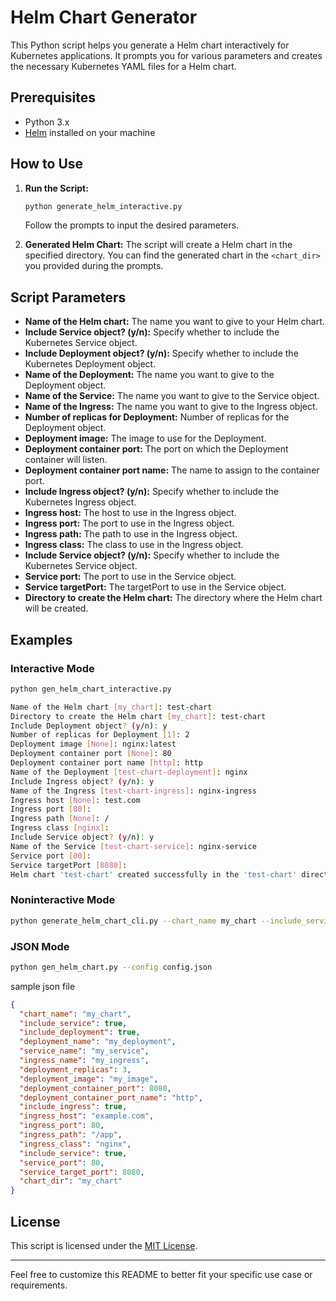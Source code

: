 # Helm Chart Generator

This Python script helps you generate a Helm chart interactively for Kubernetes applications. It prompts you for various parameters and creates the necessary Kubernetes YAML files for a Helm chart.

## Prerequisites

- Python 3.x
- [Helm](https://helm.sh/) installed on your machine

## How to Use

1. **Run the Script:**
   ```bash
   python generate_helm_interactive.py
   ```

   Follow the prompts to input the desired parameters.

2. **Generated Helm Chart:**
   The script will create a Helm chart in the specified directory. You can find the generated chart in the `<chart_dir>` you provided during the prompts.

## Script Parameters

- **Name of the Helm chart:** The name you want to give to your Helm chart.
- **Include Service object? (y/n):** Specify whether to include the Kubernetes Service object.
- **Include Deployment object? (y/n):** Specify whether to include the Kubernetes Deployment object.
- **Name of the Deployment:** The name you want to give to the Deployment object.
- **Name of the Service:** The name you want to give to the Service object.
- **Name of the Ingress:** The name you want to give to the Ingress object.
- **Number of replicas for Deployment:** Number of replicas for the Deployment object.
- **Deployment image:** The image to use for the Deployment.
- **Deployment container port:** The port on which the Deployment container will listen.
- **Deployment container port name:** The name to assign to the container port.
- **Include Ingress object? (y/n):** Specify whether to include the Kubernetes Ingress object.
- **Ingress host:** The host to use in the Ingress object.
- **Ingress port:** The port to use in the Ingress object.
- **Ingress path:** The path to use in the Ingress object.
- **Ingress class:** The class to use in the Ingress object.
- **Include Service object? (y/n):** Specify whether to include the Kubernetes Service object.
- **Service port:** The port to use in the Service object.
- **Service targetPort:** The targetPort to use in the Service object.
- **Directory to create the Helm chart:** The directory where the Helm chart will be created.

## Examples

### Interactive Mode

```bash
python gen_helm_chart_interactive.py
```

```bash
Name of the Helm chart [my_chart]: test-chart
Directory to create the Helm chart [my_chart]: test-chart
Include Deployment object? (y/n): y
Number of replicas for Deployment [1]: 2
Deployment image [None]: nginx:latest
Deployment container port [None]: 80
Deployment container port name [http]: http
Name of the Deployment [test-chart-deployment]: nginx
Include Ingress object? (y/n): y
Name of the Ingress [test-chart-ingress]: nginx-ingress
Ingress host [None]: test.com
Ingress port [80]: 
Ingress path [None]: /
Ingress class [nginx]: 
Include Service object? (y/n): y
Name of the Service [test-chart-service]: nginx-service
Service port [80]: 
Service targetPort [8080]: 
Helm chart 'test-chart' created successfully in the 'test-chart' directory.
```

### Noninteractive Mode

```bash
python generate_helm_chart_cli.py --chart_name my_chart --include_service --include_deployment --deployment_name my_deployment --service_name my_service --ingress_name my_ingress --deployment_replicas 3 --deployment_image my_image --deployment_container_port 8080 --deployment_container_port_name http --include_ingress --ingress_host example.com --ingress_port 80 --ingress_path /app --ingress_class nginx --include_service --service_port 80 --service_target_port 8080 --chart_dir my_chart

```

### JSON Mode

```bash
python gen_helm_chart.py --config config.json
```

sample json file
```json
{
  "chart_name": "my_chart",
  "include_service": true,
  "include_deployment": true,
  "deployment_name": "my_deployment",
  "service_name": "my_service",
  "ingress_name": "my_ingress",
  "deployment_replicas": 3,
  "deployment_image": "my_image",
  "deployment_container_port": 8080,
  "deployment_container_port_name": "http",
  "include_ingress": true,
  "ingress_host": "example.com",
  "ingress_port": 80,
  "ingress_path": "/app",
  "ingress_class": "nginx",
  "include_service": true,
  "service_port": 80,
  "service_target_port": 8080,
  "chart_dir": "my_chart"
}


```

## License

This script is licensed under the [MIT License](LICENSE).

---

Feel free to customize this README to better fit your specific use case or requirements.